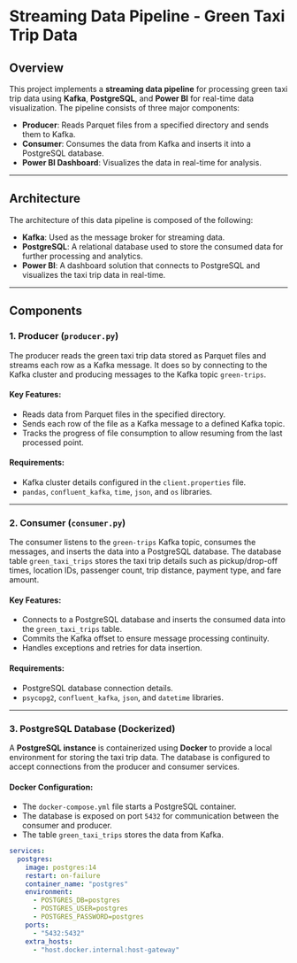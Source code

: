 # **Streaming Data Pipeline - Green Taxi Trip Data**

## **Overview**

This project implements a **streaming data pipeline** for processing green taxi trip data using **Kafka**, **PostgreSQL**, and **Power BI** for real-time data visualization. The pipeline consists of three major components:

- **Producer**: Reads Parquet files from a specified directory and sends them to Kafka.
- **Consumer**: Consumes the data from Kafka and inserts it into a PostgreSQL database.
- **Power BI Dashboard**: Visualizes the data in real-time for analysis.

---

## **Architecture**

The architecture of this data pipeline is composed of the following:

- **Kafka**: Used as the message broker for streaming data.
- **PostgreSQL**: A relational database used to store the consumed data for further processing and analytics.
- **Power BI**: A dashboard solution that connects to PostgreSQL and visualizes the taxi trip data in real-time.

---

## **Components**

### **1. Producer (`producer.py`)**

The producer reads the green taxi trip data stored as Parquet files and streams each row as a Kafka message. It does so by connecting to the Kafka cluster and producing messages to the Kafka topic `green-trips`.

#### **Key Features**:
- Reads data from Parquet files in the specified directory.
- Sends each row of the file as a Kafka message to a defined Kafka topic.
- Tracks the progress of file consumption to allow resuming from the last processed point.

#### **Requirements**:
- Kafka cluster details configured in the `client.properties` file.
- `pandas`, `confluent_kafka`, `time`, `json`, and `os` libraries.

---

### **2. Consumer (`consumer.py`)**

The consumer listens to the `green-trips` Kafka topic, consumes the messages, and inserts the data into a PostgreSQL database. The database table `green_taxi_trips` stores the taxi trip details such as pickup/drop-off times, location IDs, passenger count, trip distance, payment type, and fare amount.

#### **Key Features**:
- Connects to a PostgreSQL database and inserts the consumed data into the `green_taxi_trips` table.
- Commits the Kafka offset to ensure message processing continuity.
- Handles exceptions and retries for data insertion.

#### **Requirements**:
- PostgreSQL database connection details.
- `psycopg2`, `confluent_kafka`, `json`, and `datetime` libraries.

---

### **3. PostgreSQL Database (Dockerized)**

A **PostgreSQL instance** is containerized using **Docker** to provide a local environment for storing the taxi trip data. The database is configured to accept connections from the producer and consumer services.

#### **Docker Configuration**:
- The `docker-compose.yml` file starts a PostgreSQL container.
- The database is exposed on port `5432` for communication between the consumer and producer.
- The table `green_taxi_trips` stores the data from Kafka.

```yaml
services:  
  postgres:
    image: postgres:14
    restart: on-failure
    container_name: "postgres"
    environment:
      - POSTGRES_DB=postgres
      - POSTGRES_USER=postgres
      - POSTGRES_PASSWORD=postgres
    ports:
      - "5432:5432"
    extra_hosts:
      - "host.docker.internal:host-gateway"
